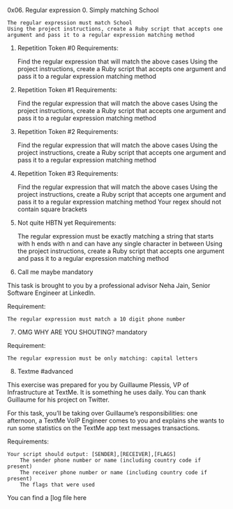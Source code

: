 0x06. Regular expression
0. Simply matching School 

    The regular expression must match School
    Using the project instructions, create a Ruby script that accepts one argument and pass it to a regular expression matching method
1. Repetition Token #0 
Requirements:

    Find the regular expression that will match the above cases
    Using the project instructions, create a Ruby script that accepts one argument and pass it to a regular expression matching method
2. Repetition Token #1 
Requirements:

    Find the regular expression that will match the above cases
    Using the project instructions, create a Ruby script that accepts one argument and pass it to a regular expression matching method
3. Repetition Token #2 
Requirements:

    Find the regular expression that will match the above cases
    Using the project instructions, create a Ruby script that accepts one argument and pass it to a regular expression matching method
4. Repetition Token #3 
Requirements:

    Find the regular expression that will match the above cases
    Using the project instructions, create a Ruby script that accepts one argument and pass it to a regular expression matching method
    Your regex should not contain square brackets
5. Not quite HBTN yet 
Requirements:

    The regular expression must be exactly matching a string that starts with h ends with n and can have any single character in between
    Using the project instructions, create a Ruby script that accepts one argument and pass it to a regular expression matching method

6. Call me maybe
mandatory

This task is brought to you by a professional advisor Neha Jain, Senior Software Engineer at LinkedIn.

Requirement:

    The regular expression must match a 10 digit phone number

7. OMG WHY ARE YOU SHOUTING?
mandatory

Requirement:

    The regular expression must be only matching: capital letters


8. Textme
#advanced

This exercise was prepared for you by Guillaume Plessis, VP of Infrastructure at TextMe. It is something he uses daily. You can thank Guillaume for his project on Twitter.

For this task, you’ll be taking over Guillaume’s responsibilities: one afternoon, a TextMe VoIP Engineer comes to you and explains she wants to run some statistics on the TextMe app text messages transactions.

Requirements:

    Your script should output: [SENDER],[RECEIVER],[FLAGS]
        The sender phone number or name (including country code if present)
        The receiver phone number or name (including country code if present)
        The flags that were used

You can find a [log file here

